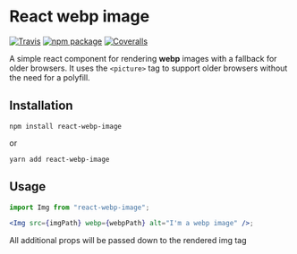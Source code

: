 # React webp image

[![Travis][build-badge]][build]
[![npm package][npm-badge]][npm]
[![Coveralls][coveralls-badge]][coveralls]

A simple react component for rendering **webp** images with a fallback for older browsers. It uses the `<picture>` tag to support older browsers without the need for a polyfill.

## Installation

```
npm install react-webp-image
```

or

```
yarn add react-webp-image
```

## Usage

```jsx
import Img from "react-webp-image";

<Img src={imgPath} webp={webpPath} alt="I'm a webp image" />;
```

All additional props will be passed down to the rendered img tag

[build-badge]: https://img.shields.io/travis/tylerwolff/react-webp-image/master.png?style=flat-square
[build]: https://travis-ci.org/tylerwolff/react-webp-image
[npm-badge]: https://img.shields.io/npm/v/react-webp-image.png?style=flat-square
[npm]: https://www.npmjs.org/package/react-webp-image
[coveralls-badge]: https://img.shields.io/coveralls/tylerwolff/react-webp-image/master.png?style=flat-square
[coveralls]: https://coveralls.io/github/tylerwolff/react-webp-image
